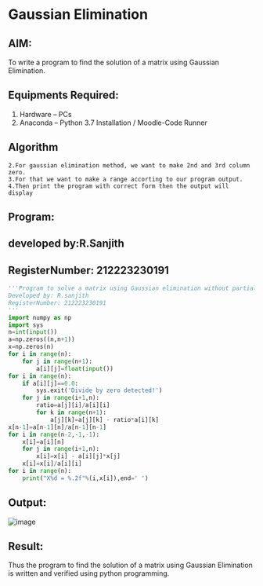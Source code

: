 # Gaussian Elimination

## AIM:
To write a program to find the solution of a matrix using Gaussian Elimination.

## Equipments Required:
1. Hardware – PCs
2. Anaconda – Python 3.7 Installation / Moodle-Code Runner

## Algorithm
```1.First,we want to import numpy,then import sys,assume a variable.
2.For gaussian elimination method, we want to make 2nd and 3rd column zero.
3.For that we want to make a range accorting to our program output.
4.Then print the program with correct form then the output will display
```

## Program:
## developed by:R.Sanjith
## RegisterNumber: 212223230191
```python
'''Program to solve a matrix using Gaussian elimination without partial pivoting.
Developed by: R.sanjith
RegisterNumber: 212223230191
'''
import numpy as np
import sys
n=int(input())
a=np.zeros((n,n+1))
x=np.zeros(n)
for i in range(n):
    for j in range(n+1):
        a[i][j]=float(input())
for i in range(n):
    if a[i][j]==0.0:
        sys.exit('Divide by zero detected!')
    for j in range(i+1,n):
        ratio=a[j][i]/a[i][i]
        for k in range(n+1):
            a[j][k]=a[j][k] - ratio*a[i][k]
x[n-1]=a[n-1][n]/a[n-1][n-1]
for i in range(n-2,-1,-1):
    x[i]=a[i][n]
    for j in range(i+1,n):
        x[i]=x[i] - a[i][j]*x[j]
    x[i]=x[i]/a[i][i]
for i in range(n):
    print("X%d = %.2f"%(i,x[i]),end=' ')
```

## Output:
![image](https://github.com/sanjithbro/Gaussian/assets/167451460/59d70051-e932-43f4-b0b5-073db66aa731)

## Result:
Thus the program to find the solution of a matrix using Gaussian Elimination is written and verified using python programming.

